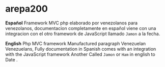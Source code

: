 # arepa200
**Español**
Framework MVC php elaborado por venezolanos para venezolanos, documentacion completamente en español viene con una integracion con el otro framework de JavaScript llamado `Jamon` a la fecha.

**English**
Php MVC framework Manufactured paragraph Venezuelan Venezuelans, Fully documentation in Spanish comes with an integration with the JavaScript framework Another Called `Jamon` or `Ham` in english to Date .
